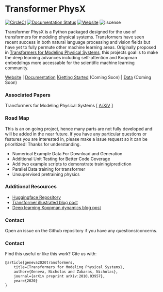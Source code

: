 # Transformer PhysX
[![CircleCI](https://circleci.com/gh/zabaras/transformer-physx.svg?style=shield&circle-token=1d8e1117961b1d63d754f90e6b526649607aad34&branch=main)](https://circleci.com/gh/zabaras/transformer-physx) [![Documentation Status](https://readthedocs.org/projects/transformer-physx/badge/?version=latest)](https://transformer-physx.readthedocs.io/en/latest/?badge=latest) [![Website](https://img.shields.io/website?url=https%3A%2F%2Fzabaras.github.io%2Ftransformer-physx%2F)](https://zabaras.github.io/transformer-physx/) ![liscense](https://img.shields.io/github/license/zabaras/transformer-physx)

Transformer PhysX is a Python packaged designed for the use of transformers for modeling physical systems. Transformers have seen recent success in both natural language processing and vision fields but have yet to fully permute other machine learning areas. Originally proposed in [Transformers for Modeling Physical Systems](https://arxiv.org/abs/2010.03957), this projects goal is to make the deep learning advances including self-attention and Koopman embeddings more accessable for the scientific machine learning community.

[Website](https://zabaras.github.io/transformer-physx/) | [Documentation](https://transformer-physx.readthedocs.io) |[Getting Started](https://transformer-physx.readthedocs.io/en/latest/install.html) (Coming Soon) | [Data]() (Coming Soon)

### Associated Papers

Transformers for Modeling Physical Systems [ [ArXiV](https://arxiv.org/abs/2010.03957) ]

### Road Map

This is an on going project, hence many parts are not fully developed and will be added in the near future. If you have any particular questions or features you are interested in, please make a issue request so it can be prioritized!
Thanks for understanding.

- Numerical Example Data For Download and Generation
- Additional Unit Testing for Better Code Coverage
- Add two example scripts to demonstrate training/prediction
- Parallel Data training for transformer
- Unsupervised pretraining physics


### Additional Resources

- [Huggingface Repository](https://github.com/huggingface/transformers)
- [Transformer illustrated blog post](https://jalammar.github.io/illustrated-transformer/)
- [Deep learning Koopman dynamics blog post](https://nicholasgeneva.com/deep-learning/koopman/dynamics/2020/05/30/intro-to-koopman.html)


### Contact
Open an issue on the Github repository if you have any questions/concerns.

### Contact
Find this useful or like this work? Cite us with:

```latex
@article{geneva2020transformers,
    title={Transformers for Modeling Physical Systems},
    author={Geneva, Nicholas and Zabaras, Nicholas},
    journal={arXiv preprint arXiv:2010.03957},
    year={2020}
}
```